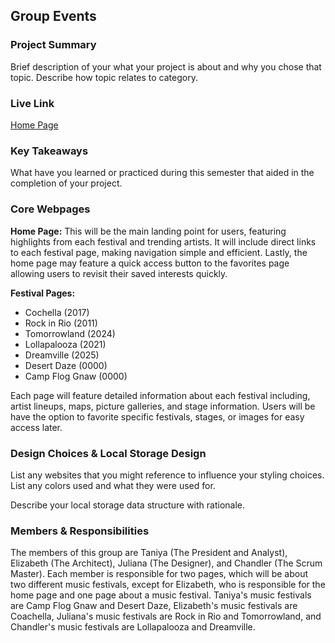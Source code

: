 ## Group Events

### Project Summary

Brief description of your what your project is about and why you chose that topic. Describe how topic relates to category.

### Live Link

[Home Page](https://{username}.github.io/{reponame}/final)

### Key Takeaways

What have you learned or practiced during this semester that aided in the completion of your project.

### Core Webpages
**Home Page:** This will be the main landing point for users, featuring highlights from each festival and trending artists. It will include direct links to each festival page, making navigation simple and efficient. Lastly, the home page may feature a quick access button to the favorites page allowing users to revisit their saved interests quickly.

**Festival Pages:**
- Cochella (2017)
- Rock in Rio (2011)
- Tomorrowland (2024)
- Lollapalooza (2021)
- Dreamville (2025)
- Desert Daze (0000) 
- Camp Flog Gnaw (0000)

Each page will feature detailed information about each festival including, artist lineups, maps, picture galleries, and stage information. Users will be have the option to favorite specific festivals, stages, or images for easy access later. 

### Design Choices & Local Storage Design

List any websites that you might reference to influence your styling choices. List any colors used and what they were used for.

Describe your local storage data structure with rationale.

### Members & Responsibilities

The members of this group are Taniya (The President and Analyst), Elizabeth (The Architect), Juliana (The Designer), and Chandler (The Scrum Master). Each member is responsible for two pages, which will be about two different music festivals, except for Elizabeth, who is responsible for the home page and one page about a music festival. Taniya's music festivals are Camp Flog Gnaw and Desert Daze, Elizabeth's music festivals are Coachella, Juliana's music festivals are Rock in Rio and Tomorrowland, and Chandler's music festivals are Lollapalooza and Dreamville.  
